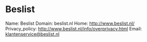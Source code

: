
# Beslist

Name: Beslist
Domain: beslist.nl
Home: http://www.beslist.nl/
Privacy_policy: http://www.beslist.nl/info/overprivacy.html
Email: klantenservice@beslist.nl
